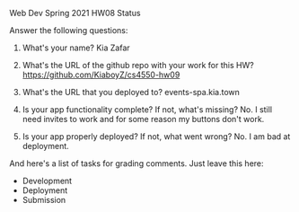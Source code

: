 
Web Dev Spring 2021 HW08 Status

Answer the following questions:


1. What's your name?
    Kia Zafar


2. What's the URL of the github repo with your work for this HW?
    https://github.com/KiaboyZ/cs4550-hw09


3. What's the URL that you deployed to?
    events-spa.kia.town


4. Is your app functionality complete? If not, what's missing?
    No. I still need invites to work and for some reason my buttons don't work.


5. Is your app properly deployed? If not, what went wrong?
    No. I am bad at deployment.




And here's a list of tasks for grading comments. Just leave this here:
 - Development
 - Deployment
 - Submission
